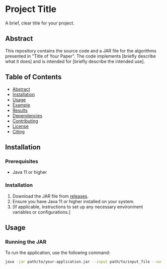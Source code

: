# Project Title

A brief, clear title for your project.

## Abstract

This repository contains the source code and a JAR file for the algorithms presented in "Title of Your Paper". The code implements [briefly describe what it does] and is intended for [briefly describe the intended use].

## Table of Contents

- [Abstract](#abstract)
- [Installation](#installation)
- [Usage](#usage)
- [Example](#example)
- [Results](#results)
- [Dependencies](#dependencies)
- [Contributing](#contributing)
- [License](#license)
- [Citing](#citing)

## Installation

### Prerequisites
- Java 11 or higher

### Installation
1. Download the JAR file from [releases](releases).
2. Ensure you have Java 11 or higher installed on your system.
3. [If applicable, instructions to set up any necessary environment variables or configurations.]

## Usage

### Running the JAR
To run the application, use the following command:
```sh
java -jar path/to/your-application.jar --input path/to/input_file --output path/to/output_file
